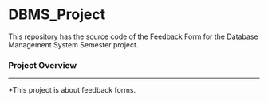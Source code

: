 # DBMS_Project

This repository has the source code of the Feedback Form for the Database Management System Semester project.

### Project Overview
-----------------------------------
*This project is about feedback forms.

